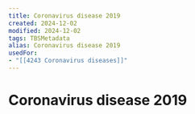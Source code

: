 ```yaml
---
title: Coronavirus disease 2019
created: 2024-12-02
modified: 2024-12-02
tags: TBSMetadata
alias: Coronavirus disease 2019
usedFor:
- "[[4243 Coronavirus diseases]]"
---
```

# Coronavirus disease 2019
